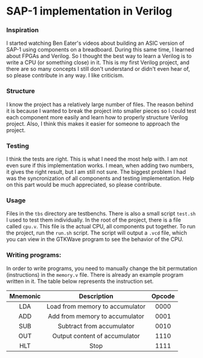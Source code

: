 # SAP-1 implementation in Verilog

### Inspiration
I started watching Ben Eater's videos about building an ASIC version of SAP-1 using components on a breadboard. During this same time, I learned about FPGAs and Verilog. So I thought the best way to learn a Verilog is to write a CPU (or something close) in it.
This is my first Verilog project, and there are so many concepts I still don't understand or didn't even hear of, so please contribute in any way. I like criticism.

### Structure
I know the project has a relatively large number of files. The reason behind it is because I wanted to break the project into smaller pieces so I could test each component more easily and learn how to properly structure Verilog project. Also, I think this makes it easier for someone to approach the project.

### Testing
I think the tests are right. This is what I need the most help with. I am not even sure if this implementation works. I mean, when adding two numbers, it gives the right result, but I am still not sure. The biggest problem I had was the syncronization of all components and testing implementation. Help on this part would be much appreciated, so please contribute.

### Usage
Files in the `tbs` directory are testbenchs. There is also a small script `test.sh` I used to test them individually. In the root of the project, there is a file called `cpu.v`. This file is the actual CPU, all components put together. To run the project, run the `run.sh` script. The script will output a `.vcd` file, which you can view in the GTKWave program to see the behavior of the CPU.


### Writing programs:
In order to write programs, you need to manually change the bit permutation (instructions) in the `memory.v` file. There is already an example program written in it. The table below represents the instruction set.

| **Mnemonic** |           **Description**           | **Opcode** |
|:------------:|:-----------------------------------:|:----------:|
|      LDA     |   Load from memory to accumulator   |    0000    |
|      ADD     |    Add from memory to accumulator   |    0001    |
|      SUB     |       Subtract from accumulator     |    0010    |
|      OUT     |    Output content of accumulator    |    1110    |
|      HLT     |                 Stop                |    1111    |

